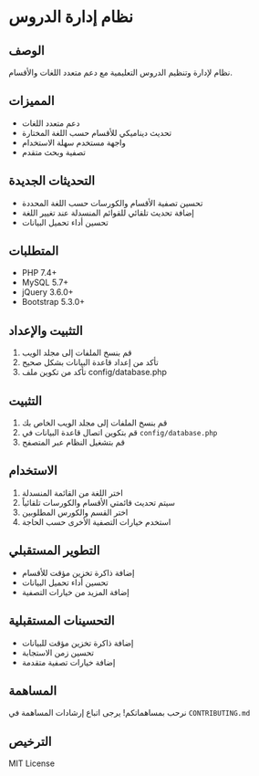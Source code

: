 # نظام إدارة الدروس

## الوصف
نظام لإدارة وتنظيم الدروس التعليمية مع دعم متعدد اللغات والأقسام.

## المميزات
- دعم متعدد اللغات
- تحديث ديناميكي للأقسام حسب اللغة المختارة
- واجهة مستخدم سهلة الاستخدام
- تصفية وبحث متقدم

## التحديثات الجديدة
- تحسين تصفية الأقسام والكورسات حسب اللغة المحددة
- إضافة تحديث تلقائي للقوائم المنسدلة عند تغيير اللغة
- تحسين أداء تحميل البيانات

## المتطلبات
- PHP 7.4+
- MySQL 5.7+
- jQuery 3.6.0+
- Bootstrap 5.3.0+

## التثبيت والإعداد
1. قم بنسخ الملفات إلى مجلد الويب
2. تأكد من إعداد قاعدة البيانات بشكل صحيح
3. تأكد من تكوين ملف config/database.php

## التثبيت
1. قم بنسخ الملفات إلى مجلد الويب الخاص بك
2. قم بتكوين اتصال قاعدة البيانات في `config/database.php`
3. قم بتشغيل النظام عبر المتصفح

## الاستخدام
1. اختر اللغة من القائمة المنسدلة
2. سيتم تحديث قائمتي الأقسام والكورسات تلقائياً
3. اختر القسم والكورس المطلوبين
4. استخدم خيارات التصفية الأخرى حسب الحاجة

## التطوير المستقبلي
- إضافة ذاكرة تخزين مؤقت للأقسام
- تحسين أداء تحميل البيانات
- إضافة المزيد من خيارات التصفية

## التحسينات المستقبلية
- إضافة ذاكرة تخزين مؤقت للبيانات
- تحسين زمن الاستجابة
- إضافة خيارات تصفية متقدمة

## المساهمة
نرحب بمساهماتكم! يرجى اتباع إرشادات المساهمة في `CONTRIBUTING.md`

## الترخيص
MIT License 